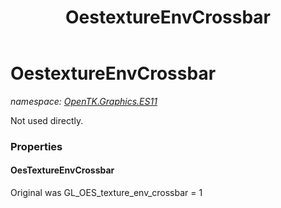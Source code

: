 ﻿---
title: OestextureEnvCrossbar
---

# OestextureEnvCrossbar
_namespace: [OpenTK.Graphics.ES11](N-OpenTK.Graphics.ES11.html)_

Not used directly.



### Properties

#### OesTextureEnvCrossbar
Original was GL_OES_texture_env_crossbar = 1

